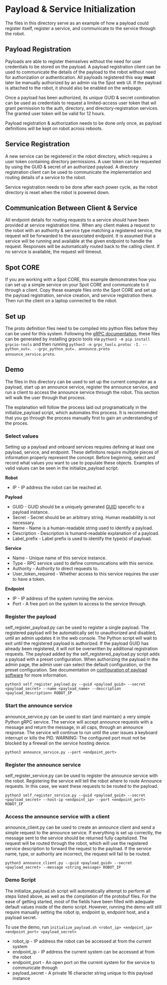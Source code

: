<!--
Copyright (c) 2021 Boston Dynamics, Inc.  All rights reserved.

Downloading, reproducing, distributing or otherwise using the SDK Software
is subject to the terms and conditions of the Boston Dynamics Software
Development Kit License (20191101-BDSDK-SL).
-->

# Payload & Service Initialization
The files in this directory serve as an example of how a payload could register itself, register a service, and communicate to the service through the robot.

## Payload Registration
Payloads are able to register themselves without the need for user credentials to be stored on the payload. A payload registration client can be used to communicate the details of the payload to the robot without need for authorization or authentication. All payloads registered this way __must__ later be manually authorized by an admin via the Spot web UI. If the payload is attached to the robot, it should also be enabled on the webpage.

Once a payload has been authorized, its _unique_ GUID & secret combination can be used as credentials to request a limited-access user token that wil grant permission to the auth, directory, and directory-registration services. The granted user token will be valid for 12 hours.

Payload registration & authorization needs to be done only once, as payload definitions will be kept on robot across reboots.

## Service Registration
A new service can be registered in the robot directory, which requires a user token containing directory permissions. A user token can be requested by using the GUID & secret of an authorized payload. A directory registration client can be used to communicate the implementation and routing details of a service to the robot.

Service registration needs to be done after each power cycle, as the robot directory is reset when the robot is powered down.

## Communication Between Client & Service
All endpoint details for routing requests to a service should have been provided at service registration time. When any client makes a request to the robot with an authority & service type matching a registered service, the request will be forwarded to the associated endpoint. It is assumed that a service will be running and available at the given endpoint to handle the request. Responses will be automatically routed back to the calling client. If no service is available, the request will timeout.

## Spot CORE
If you are working with a Spot CORE, this example demonstrates how you can set up a simple service on your Spot CORE and communicate to it through a client. Copy these example files onto the Spot CORE and set up the payload registration, service creation, and service registration there. Then run the client on a laptop connected to the robot.

## Set up
The proto definition files need to be compiled into python files before they can be used for this system. Following the [gRPC documentation](https://www.grpc.io/docs/tutorials/basic/python/), these files can be generated by installing grpcio tools via `python3 -m pip install grpcio-tools` and then running `python3 -m grpc_tools.protoc -I. --python_out=. --grpc_python_out=. announce.proto announce_service.proto`.

## Demo
The files in this directory can be used to set up the current computer as a payload, start up an announce service, register the announce service, and run a client to access the announce service through the robot. This section will walk the user through that process.

The explanation will follow the process laid out programatically in the initialize_payload script, which automates this process. It is recommended that you go through the process manually first to gain an understanding of the proces.

### Select values
Setting up a payload and onboard services requires defining at least one payload, service, and endpoint. These definitons require multiple pieces of information properly represent the concept. Before beginning, select and record what values you want to use to populate these objects. Examples of valid values can be seen in the initialize_payload script.

**Robot**
- IP - IP address the robot can be reached at.

**Payload**
- GUID - GUID should be a uniquely generated [GUID](https://www.guidgenerator.com/) specefic to a payload instance.
- Secret - Secret should be an arbitrary string. Human readability is not necessary.
- Name - Name is a human-readable string used to identify a payload.
- Description - Description is humand-readable explanation of a payload.
- Label_prefix - Label prefix is used to identify the type(s) of payload.

**Service**
- Name - Unique name of this service instance.
- Type - RPC service used to define communications with this service.
- Authority - Authority to direct requests to.
- User_token_required - Whether access to this service requires the user to have a token.

**Endpoint**
- IP - IP address of the system running the service.
- Port - A free port on the system to access to the service through.

### Register the payload
self_register_payload.py can be used to register a single payload. The registered payload will be automatically set to unauthorized and disabled, until an admin updates it in the web console. The Python script will wait to exit until the registered payload is authorized. If the payload GUID has already been registered, it will *not* be overwritten by additional registration requests. The payload added by the self_registered_payload.py script adds a payload with a preset configuration. When authorizing the payload in the admin page, the admin user can select the default configuration, or the preset configuration. See documentation on [configuration of payload software](../../../docs/payload/configuring_payload_software.md) for more information.
```
python3 self_register_payload.py --guid <payload_guid> --secret <payload_secret> --name <payload_name> --description <payload_description> ROBOT_IP
```

### Start the announce service
announce_service.py can be used to start (and maintain) a very simple Python gRPC service. The service will accept announce requests with a message and return the message, in all caps, through an announce response. The service will continue to run until the user issues a keyboard interrupt or kills the PID.
WARNING: The configured port must not be blocked by a firewall on the service hosting device.
```
python3 announce_service.py --port <endpoint_port>
```

### Register the announce service
self_register_service.py can be used to register the announce service with the robot. Registering the service will tell the robot where to route Announce requests. In this case, we want these requests to be routed to the payload.
```
python3 self_register_service.py --guid <payload_guid> --secret <payload_secret> --host-ip <endpoint_ip> --port <endpoint_port> ROBOT_IP
```

### Access the announce service with a client
announce_client.py can be used to create an announce client and send a simple request to the announce service. If everything is set up correctly, the message sent to the service should be returned fully capitalized. The request will be routed through the robot, which will use the registered service description to forward the request to the payload. If the service name, type, or authority are incorrect, the request will fail to be routed.
```
python3 announce_client.py --guid <payload_guid> --secret <payload_secret> --message <string_message> ROBOT_IP
```

### Demo Script
The initialize_payload.sh script will automatically attempt to perform all steps listed above, as well as the compilation of the protobuf files. For the ease of getting started, most of the fields have been filled with adequate default values inside of the demo script. However, running the demo will still require manually setting the robot ip, endpoint ip, endpoint host, and a payload secret.

To use the demo, run `initialize_payload.sh <robot_ip> <endpoint_ip> <endpoint_port> <payload_secret>`

- robot_ip - IP address the robot can be accessed at from the current system
- endpoint_ip - IP address the current system can be accessed at from the robot
- endpoint_port - An open port on the current system for the service to communicate through
- payload_secret - A private 16 character string unique to this payload instance
